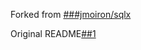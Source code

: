 Forked from [###jmoiron/sqlx](https://github.com/jmoiron/sqlx)

Original README[##1](https://github.com/jmoiron/sqlx/blob/master/README.md)
